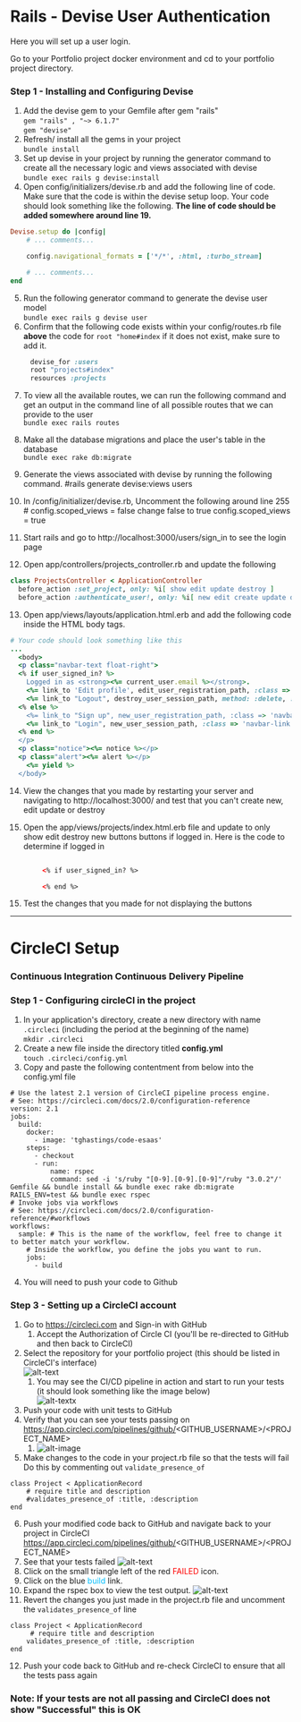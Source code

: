 
# Rails - Devise User Authentication

Here you will set up a user login.

Go to your Portfolio project docker environment and cd to your portfolio project directory.



### Step 1 - Installing and Configuring Devise

1. Add the devise gem to your Gemfile after gem "rails" <br>
   `gem "rails" , "~> 6.1.7"` <br>
   `gem "devise"`
2. Refresh/ install all the gems in your project<br>
`bundle install`
3. Set up devise in your project by running the generator command to create all the necessary logic and views 
associated with devise<br>
`bundle exec rails g devise:install`
4. Open config/initializers/devise.rb and add the following line of code. Make sure that the code is within the devise 
setup loop. Your code should look something like the following. **The line of code should be added somewhere around line 19.**<br>
```ruby
Devise.setup do |config|
    # ... comments...

    config.navigational_formats = ['*/*', :html, :turbo_stream]

    # ... comments...
end
```

5. Run the following generator command to generate the devise user model<br>
`bundle exec rails g devise user`
6. Confirm that the following code exists within your config/routes.rb file **above** the code for `root "home#index` if it does not exist, make sure to add it.<br>
```ruby
     devise_for :users
     root "projects#index"
     resources :projects
```
7. To view all the available routes, we can run the following command and get an output in the command line of all possible routes that we can provide to the user<br>
`bundle exec rails routes`
8. Make all the database migrations and place the user's table in the database<br>
`bundle exec rake db:migrate`

9. Generate the views associated with devise by running the following command.
#rails generate devise:views users

10. In /config/initializer/devise.rb, Uncomment the following around line 255 # config.scoped_views = false 
    change false to true
    config.scoped_views = true 
    
11. Start rails and go to http://localhost:3000/users/sign_in  to see the login page

12. Open app/controllers/projects_controller.rb and update the following
```Ruby
class ProjectsController < ApplicationController
  before_action :set_project, only: %i[ show edit update destroy ]
  before_action :authenticate_user!, only: %i[ new edit create update destroy]
 ```

13. Open app/views/layouts/application.html.erb and add the following code inside the HTML body tags.<br>
```Ruby
# Your code should look something like this
...
  <body>
  <p class="navbar-text float-right">
  <% if user_signed_in? %>
    Logged in as <strong><%= current_user.email %></strong>.
    <%= link_to 'Edit profile', edit_user_registration_path, :class => 'navbar-link' %> |
    <%= link_to "Logout", destroy_user_session_path, method: :delete, :class => 'navbar-link'  %>
  <% else %>
    <%= link_to "Sign up", new_user_registration_path, :class => 'navbar-link'  %> |
    <%= link_to "Login", new_user_session_path, :class => 'navbar-link'  %>
  <% end %>
  </p>
  <p class="notice"><%= notice %></p> 
  <p class="alert"><%= alert %></p> 
    <%= yield %>
  </body>
```
14. View the changes that you made by restarting your server and navigating to http://localhost:3000/  and test that you can't create new, edit update or destroy


15. Open the app/views/projects/index.html.erb file and update to only show edit destroy new buttons buttons if logged in. Here is the code to determine if logged in
```HTML

        <% if user_signed_in? %>

        <% end %>  
```
15. Test the changes that you made for not displaying the buttons

<hr>



# CircleCI Setup
### Continuous Integration Continuous Delivery Pipeline

### Step 1 - Configuring circleCI in the project
1. In your application's directory, create a new directory with name `.circleci` (including the period at the beginning 
of the name)<br>
`mkdir .circleci`
2. Create a new file inside the directory titled **config.yml**<br>
`touch .circleci/config.yml`
3. Copy and paste the following contentment from below into the config.yml file<br>
```YML
# Use the latest 2.1 version of CircleCI pipeline process engine.
# See: https://circleci.com/docs/2.0/configuration-reference
version: 2.1
jobs:
  build:
    docker:
      - image: 'tghastings/code-esaas'
    steps:
      - checkout
      - run:
          name: rspec
          command: sed -i 's/ruby "[0-9].[0-9].[0-9]"/ruby "3.0.2"/' Gemfile && bundle install && bundle exec rake db:migrate RAILS_ENV=test && bundle exec rspec
# Invoke jobs via workflows
# See: https://circleci.com/docs/2.0/configuration-reference/#workflows
workflows:
  sample: # This is the name of the workflow, feel free to change it to better match your workflow.
    # Inside the workflow, you define the jobs you want to run.
    jobs:
      - build
```
4. You will need to push your code to Github

### Step 3 - Setting up a CircleCI account
1. Go to https://circleci.com and Sign-in with GitHub
   1. Accept the Authorization of Circle CI (you'll be re-directed to GitHub and then back to CircleCI)
2. Select the repository for your portfolio project (this should be listed in CircleCI's interface)<br>
![alt-text](circleCI-step1.png)
   1. You may see the CI/CD pipeline in action and start to run your tests (it should look something like the image below)<br>
   ![alt-textx](circleCI-step2.png)
3. Push your code with unit tests to GitHub
4. Verify that you can see your tests passing on https://app.circleci.com/pipelines/github/<GITHUB_USERNAME>/<PROJECT_NAME> <br>
   1. ![alt-image](circleCI-step3.png)
5. Make changes to the code in your project.rb file so that the tests will fail Do this by commenting out `validate_presence_of`<br>
```
class Project < ApplicationRecord
    # require title and description
    #validates_presence_of :title, :description
end
```
6. Push your modified code back to GitHub and navigate back to your project in CircleCI https://app.circleci.com/pipelines/github/<GITHUB_USERNAME>/<PROJECT_NAME> <br>
7. See that your tests failed
   ![alt-text](circleCI-step4.png)
8. Click on the small triangle left of the red <span style="color:red;">FAILED</span> icon.<br>
9. Click on the blue <span style="color:#00BFFF;">build</span> link.
10. Expand the rspec box to view the test output.
    ![alt-text](circleCI-step5.png)
11. Revert the changes you just made in the project.rb file and uncomment the `validates_presence_of` line
```
class Project < ApplicationRecord
     # require title and description
    validates_presence_of :title, :description
end
```
12. Push your code back to GitHub and re-check CircleCI to ensure that all the tests pass again<br>


### Note: If your tests are not all passing and CircleCI does not show "Successful" this is OK
